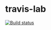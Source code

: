 # travis-lab

[![Build status](https://travis-ci.org/MuhammadRaqeeb/travis-lab.svg?master)](https://travis-ci.org/MuhammadRaqeeb)
